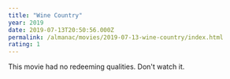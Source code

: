 ```yaml
---
title: "Wine Country"
year: 2019
date: 2019-07-13T20:50:56.000Z
permalink: /almanac/movies/2019-07-13-wine-country/index.html
rating: 1
---
```


This movie had no redeeming qualities. Don't watch it.